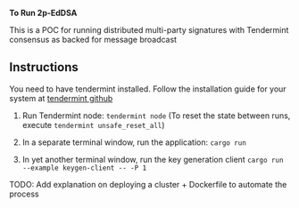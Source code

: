 **To Run 2p-EdDSA** 

This is a POC for running distributed multi-party signatures with Tendermint consensus as backed for message broadcast

## Instructions
You need to have tendermint installed.
Follow the installation guide for your system at [tendermint github](https://github.com/tendermint/tendermint)

1. Run Tendermint node: `tendermint node` (To reset the state between runs, execute `tendermint unsafe_reset_all`)

2. In a separate terminal window, run the application: `cargo run`

3. In yet another terminal window, run the key generation client `cargo run --example keygen-client -- -P 1`

TODO:
Add explanation on deploying a cluster + Dockerfile to automate the process
